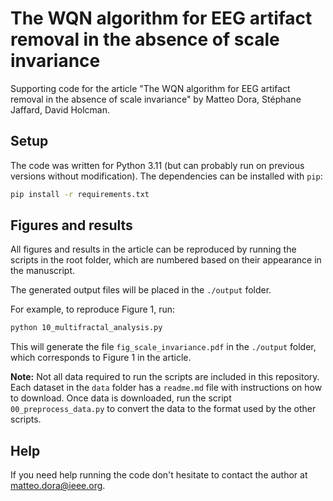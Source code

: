 # The WQN algorithm for EEG artifact removal in the absence of scale invariance 

Supporting code for the article "The WQN algorithm for EEG artifact removal in the absence of scale invariance" by Matteo Dora, Stéphane Jaffard, David Holcman.

## Setup

The code was written for Python 3.11 (but can probably run on previous versions without modification). The dependencies can be installed with `pip`:

```sh
pip install -r requirements.txt
```

## Figures and results

All figures and results in the article can be reproduced by running the scripts in the root folder, which are numbered based on their appearance in the manuscript.

The generated output files will be placed in the `./output` folder.

For example, to reproduce Figure 1, run:

```sh
python 10_multifractal_analysis.py
```

This will generate the file `fig_scale_invariance.pdf` in the `./output` folder, which corresponds to Figure 1 in the article.

**Note:** Not all data required to run the scripts are included in this repository. Each dataset in the `data` folder has a `readme.md` file with instructions on how to download.
Once data is downloaded, run the script `00_preprocess_data.py` to convert the data to the format used by the other scripts.

## Help

If you need help running the code don't hesitate to contact the author at matteo.dora@ieee.org.
